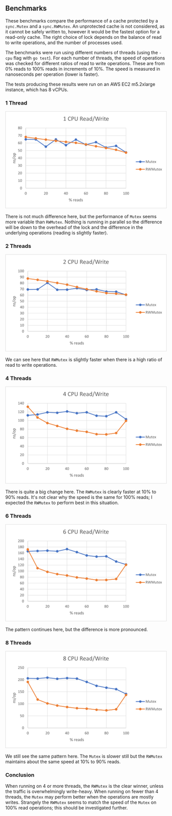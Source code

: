 ## Benchmarks

These benchmarks compare the performance of a cache protected by a `sync.Mutex` and a `sync.RWMutex`. An unprotected cache is not considered, as it cannot be safely written to, however it would be the fastest option for a read-only cache. The right choice of lock depends on the balance of read to write operations, and the number of processes used.

The benchmarks were run using different numbers of threads (using the `-cpu` flag with `go test`). For each number of threads, the speed of operations was checked for different ratios of read to write operations. These are from 0% reads to 100% reads in increments of 10%. The speed is measured in nanoseconds per operation (lower is faster).

The tests producing these results were run on an AWS EC2 m5.2xlarge instance, which has 8 vCPUs.

### 1 Thread

![Read/write benchmark using 1 thread](read_write_1cpu.png "Read/write benchmark using 1 thread")

There is not much difference here, but the performance of `Mutex` seems more variable than `RWMutex`. Nothing is running in parallel so the difference will be down to the overhead of the lock and the difference in the underlying operations (reading is slightly faster).

### 2 Threads

![Read/write benchmark using 2 threads](read_write_2cpu.png "Read/write benchmark using 2 threads")

We can see here that `RWMutex` is slightly faster when there is a high ratio of read to write operations.

### 4 Threads

![Read/write benchmark using 4 threads](read_write_4cpu.png "Read/write benchmark using 4 threads")

There is quite a big change here. The `RWMutex` is clearly faster at 10% to 90% reads. It's not clear why the speed is the same for 100% reads; I expected the `RWMutex` to perform best in this situation.

### 6 Threads

![Read/write benchmark using 6 threads](read_write_6cpu.png "Read/write benchmark using 6 threads")

The pattern continues here, but the difference is more pronounced.

### 8 Threads

![Read/write benchmark using 8 threads](read_write_8cpu.png "Read/write benchmark using 8 threads")

We still see the same pattern here. The `Mutex` is slower still but the `RWMutex` maintains about the same speed at 10% to 90% reads.

### Conclusion

When running on 4 or more threads, the `RWMutex` is the clear winner, unless the traffic is overwhelmingly write-heavy. When running on fewer than 4 threads, the `Mutex` may perform better when the operations are mostly writes. Strangely the `RWMutex` seems to match the speed of the `Mutex` on 100% read operations; this should be investigated further.
